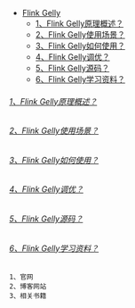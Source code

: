 
* [Flink Gelly]()
    - [1、Flink Gelly原理概述？]()
    - [2、Flink Gelly使用场景？]()
    - [3、Flink Gelly如何使用？]()
    - [4、Flink Gelly调优？]()
    - [5、Flink Gelly源码？]()
    - [6、Flink Gelly学习资料？]()

###### [1、Flink Gelly原理概述？]()

###### [2、Flink Gelly使用场景？]()

###### [3、Flink Gelly如何使用？]()

###### [4、Flink Gelly调优？]()

###### [5、Flink Gelly源码？]()

###### [6、Flink Gelly学习资料？]()
    1、官网
    2、博客网站
    3、相关书籍
